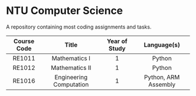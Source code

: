 # NTU Computer Science
A repository containing most coding assignments and tasks.

Course Code | Title                     | Year of Study | Language(s)
|:---------:|:-----:                    |:-------------:|:-----------:
RE1011      | Mathematics I             | 1             | Python
RE1012      | Mathematics II            | 1             | Python
RE1016      | Engineering Computation   | 1             | Python, ARM Assembly
